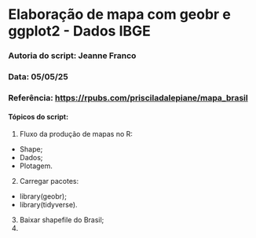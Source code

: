 # Elaboração de mapa com geobr e ggplot2 - Dados IBGE

### Autoria do script: Jeanne Franco 
### Data: 05/05/25 
### Referência: https://rpubs.com/prisciladalepiane/mapa_brasil 

#### Tópicos do script:

1. Fluxo da produção de mapas no R:
- Shape;
- Dados;
- Plotagem.
2. Carregar pacotes:
- library(geobr);
- library(tidyverse).
3. Baixar shapefile do Brasil;
4. 

